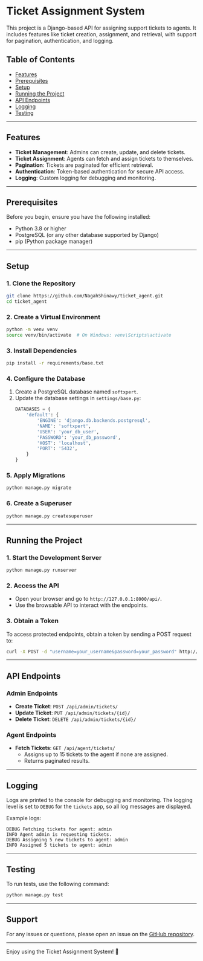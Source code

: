 # Ticket Assignment System

This project is a Django-based API for assigning support tickets to agents. It includes features like ticket creation, assignment, and retrieval, with support for pagination, authentication, and logging.

## Table of Contents
- [Features](#features)
- [Prerequisites](#prerequisites)
- [Setup](#setup)
- [Running the Project](#running-the-project)
- [API Endpoints](#api-endpoints)
- [Logging](#logging)
- [Testing](#testing)

---

## Features
- **Ticket Management**: Admins can create, update, and delete tickets.
- **Ticket Assignment**: Agents can fetch and assign tickets to themselves.
- **Pagination**: Tickets are paginated for efficient retrieval.
- **Authentication**: Token-based authentication for secure API access.
- **Logging**: Custom logging for debugging and monitoring.

---

## Prerequisites
Before you begin, ensure you have the following installed:
- Python 3.8 or higher
- PostgreSQL (or any other database supported by Django)
- pip (Python package manager)

---

## Setup

### 1. Clone the Repository
```bash
git clone https://github.com/NagahShinawy/ticket_agent.git
cd ticket_agent
```

### 2. Create a Virtual Environment
```bash
python -m venv venv
source venv/bin/activate  # On Windows: venv\Scripts\activate
```

### 3. Install Dependencies
```bash
pip install -r requirements/base.txt
```

### 4. Configure the Database
1. Create a PostgreSQL database named `softxpert`.
2. Update the database settings in `settings/base.py`:
   ```python
   DATABASES = {
       'default': {
           'ENGINE': 'django.db.backends.postgresql',
           'NAME': 'softxpert',
           'USER': 'your_db_user',
           'PASSWORD': 'your_db_password',
           'HOST': 'localhost',
           'PORT': '5432',
       }
   }
   ```

### 5. Apply Migrations
```bash
python manage.py migrate
```

### 6. Create a Superuser
```bash
python manage.py createsuperuser
```

---

## Running the Project

### 1. Start the Development Server
```bash
python manage.py runserver
```

### 2. Access the API
- Open your browser and go to `http://127.0.0.1:8000/api/`.
- Use the browsable API to interact with the endpoints.

### 3. Obtain a Token
To access protected endpoints, obtain a token by sending a POST request to:
```bash
curl -X POST -d "username=your_username&password=your_password" http://127.0.0.1:8000/api/auth/token/
```

---

## API Endpoints

### Admin Endpoints
- **Create Ticket**: `POST /api/admin/tickets/`
- **Update Ticket**: `PUT /api/admin/tickets/{id}/`
- **Delete Ticket**: `DELETE /api/admin/tickets/{id}/`

### Agent Endpoints
- **Fetch Tickets**: `GET /api/agent/tickets/`
  - Assigns up to 15 tickets to the agent if none are assigned.
  - Returns paginated results.

---

## Logging
Logs are printed to the console for debugging and monitoring. The logging level is set to `DEBUG` for the `tickets` app, so all log messages are displayed.

Example logs:
```
DEBUG Fetching tickets for agent: admin
INFO Agent admin is requesting tickets.
DEBUG Assigning 5 new tickets to agent: admin
INFO Assigned 5 tickets to agent: admin
```

---

## Testing
To run tests, use the following command:
```bash
python manage.py test
```




---

## Support
For any issues or questions, please open an issue on the [GitHub repository](https://github.com/yourusername/ticket-assignment-system/issues).

---

Enjoy using the Ticket Assignment System! 🚀